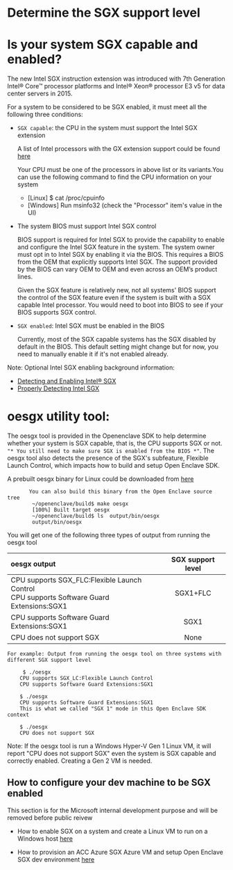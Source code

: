 
# Determine the SGX support level


Is your system SGX capable and enabled?
======================================

The new Intel SGX instruction extension was introduced with 7th Generation Intel® Core™ 
processor platforms and Intel® Xeon® processor E3 v5 for data center servers in 2015.

For a system to be considered to be SGX enabled, it must meet all the following three conditions:

- `SGX capable`: the CPU in the system must support the Intel SGX extension

    A list of Intel processors with the GX extension support could be found [here](https://ark.intel.com/Search/FeatureFilter?productType=processors&SoftwareGuardExtensions=true)

    Your CPU must be one of the processors in above list or its variants.You can use the following command to find the CPU information on your system
    - [Linux]    $ cat /proc/cpuinfo
    - [Windows]  Run msinfo32  (check the "Processor" item's value in the UI)
  
- The system BIOS must support Intel SGX control

    BIOS support is required for Intel SGX to provide the capability to enable and configure the Intel SGX feature in the system.
    The system owner must opt in to Intel SGX by enabling it via the BIOS. This requires a BIOS from the OEM that explicitly supports       Intel SGX. The support provided by the BIOS can vary OEM to OEM and even across an OEM’s product lines. 
    
    Given the SGX feature is relatively new, not all systems' BIOS support the control of the SGX feature even 
    if the system is built with a SGX capable Intel processor. You would need to boot into BIOS to see if your BIOS supports SGX             control.
    
- `SGX enabled`: Intel SGX must be enabled in the BIOS

    Currently, most of the SGX capable systems has the SGX disabled by default in the BIOS. This default setting might change but
    for now, you need to manually enable it if it's not enabled already.

Note: Optional Intel SGX enabling background information:
  - [Detecting and Enabling Intel® SGX](http://www.youtube.com/watch?v=bca5NcjoEdc)
  - [Properly Detecting Intel SGX]( https://software.intel.com/en-us/articles/properly-detecting-intel-software-guard-extensions-in-your-applications)
  
oesgx utility tool:
=======================================
 
 The oesgx tool is provided in the Openenclave SDK to help determine whether your system is SGX capable, that is, the CPU supports SGX or not. `"* You still need to make sure SGX is enabled from the BIOS *"`.
The oesgx tool also detects the presence of the SGX's subfeature, Flexible Launch Control, which impacts how to build and setup Open Enclave SDK.

   A prebuilt oesgx binary for Linux could be downloaded from [here](https://github.com/soccerGB/Openenclavedoc/tree/master/tools)
   
           You can also build this binary from the Open Enclave source tree
            ~/openenclave/build$ make oesgx
            [100%] Built target oesgx
            ~/openenclave/build$ ls  output/bin/oesgx
            output/bin/oesgx
 
 You will get one of the following three types of output from running the oesgx tool
  
 
|                                oesgx output | SGX support level |
|:--------------------------------------------|:------------------:|
| CPU supports SGX_FLC:Flexible Launch Control<br>CPU supports Software Guard Extensions:SGX1| SGX1+FLC          |
| CPU supports Software Guard Extensions:SGX1 | SGX1              |
| CPU does not support SGX                    |   None            |

    For example: Output from running the oesgx tool on three systems with different SGX support level
 
         $ ./oesgx
        CPU supports SGX_LC:Flexible Launch Control
        CPU supports Software Guard Extensions:SGX1

        $ ./oesgx
        CPU supports Software Guard Extensions:SGX1
        This is what we called "SGX 1" mode in this Open Enclave SDK context

        $ ./oesgx
        CPU does not support SGX

Note: If the oesgx tool is run a Windows Hyper-V Gen 1 Linux VM, it will report "CPU does not support SGX" 
      even the system is SGX capable and correctly enabled. Creating a Gen 2 VM is needed.

How to configure your dev machine to be SGX enabled
---------------------------------------------------

This section is for the Microsoft internal development purpose and will be removed before public reivew

- How to enable SGX on a system and create a Linux VM to run on a Windows host [here](SetupSGXSystem.md)

- How to provision an ACC Azure SGX Azure VM and setup Open Enclave SGX dev environment [here](accvmAccSGXVMSetup.md)
